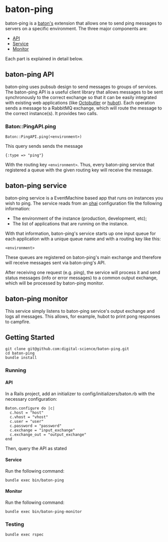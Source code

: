 # baton-ping

baton-ping is a [baton's](https://github.com/digital-science/baton) extension that allows one to send ping messages to servers on a specific environment. The three major components are:

- [API](https://github.com/digital-science/baton-ping/blob/master/lib/baton/baton-ping/api.rb)
- [Service](https://github.com/digital-science/baton-ping/blob/master/lib/baton/baton-ping.rb)
- [Monitor](https://github.com/digital-science/baton-ping/blob/master/lib/baton/baton-ping/monitor.rb)

Each part is explained in detail below.

## baton-ping API

baton-ping uses pubsub design to send messages to groups of services. The baton-ping API is a useful client library that allows messages to be sent synchronously to the correct exchange so that it can be easily integrated with existing web applications (like [Octobutler](https://octobutler.dsci.it/) or [hubot](https://github.com/digital-science/hubot-scripts/blob/master/scripts/baton.coffee#L25)). Each operation sends a message to a RabbitMQ exchange, which will route the message to the correct instance(s). It provides two calls.

### Baton::PingAPI.ping

    Baton::PingAPI.ping(<environment>)

This query sends sends the message

    {:type => "ping"}

With the routing key `<environment>`. Thus, every baton-ping service that registered a queue with the given routing key will receive the message.

## baton-ping service

baton-ping service is a EventMachine based app that runs on instances you wish to ping. The service reads from an [ohai](http://wiki.opscode.com/display/chef/Ohai) configuration file the following information:

- The environment of the instance (production, development, etc);
- The list of applications that are running on the instance.

With that information, baton-ping's service starts up one input queue for
each application with a unique queue name and with a routing key like
this:

    <environment>

These queues are registered on baton-ping's main exchange and therefore will
receive messages sent via baton-ping's API.

After receiving one request (e.g. ping), the service will process it and send status messages (info or error messages) to a common output exchange, which will be processed by baton-ping monitor.


## baton-ping monitor

This service simply listens to baton-ping service's output exchange and logs all messages. This allows, for example, hubot to print pong responses to campfire.

## Getting Started

    git clone git@github.com:digital-science/baton-ping.git
    cd baton-ping
    bundle install

### Running

#### API

In a Rails project, add an initializer to config/initializers/baton.rb
with the necessary configuration:

    Baton.configure do |c|
      c.host = "host"
      c.vhost = "vhost"
      c.user = "user"
      c.password = "password"
      c.exchange = "input_exchange"
      c.exchange_out = "output_exchange"
    end

Then, query the API as stated 

#### Service

Run the following command:

    bundle exec bin/baton-ping

#### Monitor

Run the following command:

    bundle exec bin/baton-ping-monitor

### Testing

    bundle exec rspec